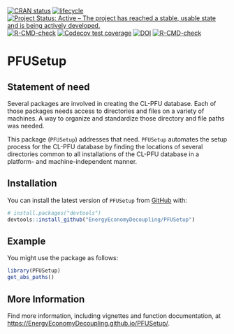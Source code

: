
<!-- README.md is generated from README.Rmd. Please edit README.Rmd -->
<!-- badges: start -->

[![CRAN
status](https://www.r-pkg.org/badges/version/Recca)](https://cran.r-project.org/package=PFUSetup)
[![lifecycle](https://img.shields.io/badge/lifecycle-stable-brightgreen.svg)](https://www.tidyverse.org/lifecycle/#stable)
[![Project Status: Active – The project has reached a stable, usable
state and is being actively
developed.](https://www.repostatus.org/badges/latest/active.svg)](https://www.repostatus.org/#active)
[![R-CMD-check](https://github.com/EnergyEconomyDecoupling/PFUSetup/workflows/R-CMD-check/badge.svg)](https://github.com/EnergyEconomyDecoupling/PFUSetup/actions)
[![Codecov test
coverage](https://codecov.io/gh/EnergyEconomyDecoupling/PFUSetup/branch/master/graph/badge.svg)](https://codecov.io/gh/EnergyEconomyDecoupling/PFUSetup?branch=master)
[![DOI](https://zenodo.org/badge/289910348.svg)](https://zenodo.org/badge/latestdoi/289910348)
[![R-CMD-check](https://github.com/EnergyEconomyDecoupling/PFUSetup/actions/workflows/R-CMD-check.yaml/badge.svg)](https://github.com/EnergyEconomyDecoupling/PFUSetup/actions/workflows/R-CMD-check.yaml)
<!-- badges: end -->

# PFUSetup

## Statement of need

Several packages are involved in creating the CL-PFU database. Each of
those packages needs access to directories and files on a variety of
machines. A way to organize and standardize those directory and file
paths was needed.

This package (`PFUSetup`) addresses that need. `PFUSetup` automates the
setup process for the CL-PFU database by finding the locations of
several directories common to all installations of the CL-PFU database
in a platform- and machine-independent manner.

## Installation

You can install the latest version of `PFUSetup` from
[GitHub](https://github.com/) with:

``` r
# install.packages("devtools")
devtools::install_github("EnergyEconomyDecoupling/PFUSetup")
```

## Example

You might use the package as follows:

``` r
library(PFUSetup)
get_abs_paths()
```

## More Information

Find more information, including vignettes and function documentation,
at <https://EnergyEconomyDecoupling.github.io/PFUSetup/>.

